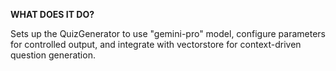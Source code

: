 **WHAT DOES IT DO?**

Sets up the QuizGenerator to use "gemini-pro" model, configure parameters for controlled output, and integrate with vectorstore for context-driven question generation.
